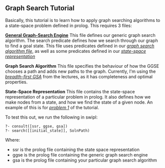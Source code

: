 Graph Search Tutorial
---------------------
Basically, this tutorial is to learn how to apply graph searching algorithms to a state-space problem defined in prolog. This requires 3 files:

[**General Graph-Search Engine**](ggse.pl)
This file defines our generic graph search algorithm. The search predicate defines how we search through our graph to find a goal state. This file uses predicates defined in our [*graph search algorithm file*](#GSA), as well as some predicates defined in our [*state-space representation*](#SSR)

<a name="GSA"></a>**Graph Search Algorithm**
This file specifies the behaviour of how the GGSE chooses a path and adds new paths to the graph. Currently, I'm using the [*breadth-first GSA*](bf.pl) from the lectures, as it has completeness and optimal properties.

<a name="SSR"></a>**State-Space Representation**
This file contains the state-space representation of a particular problem in prolog. It also defines how we make nodes from a state, and how we find the state of a given node. An example of this is for [*problem 1*](ex_1.pl) of the tutorial.

To test this out, we run the following in swipl:
```
?- consult([ssr, ggse, gsa])
?- search([[initial_state]], SolnPath)
```
Where:
- ssr is the prolog file containing the state space representation
- ggse is the prolog file containing the generic graph search engine
- gsa is the prolog file containing your particular graph search algorithm

